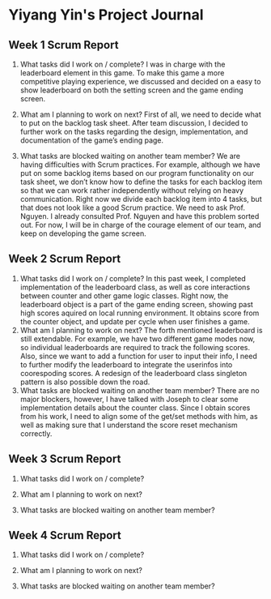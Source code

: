 # Yiyang Yin's Project Journal

## Week 1 Scrum Report
1. What tasks did I work on / complete?
I was in charge with the leaderboard element in this game. To make this game a 
more competitive playing experience, we discussed and decided on a easy to show 
leaderboard on both the setting screen and the game ending screen.

2. What am I planning to work on next?
First of all, we need to decide what to put on the backlog task sheet. 
After team discussion, I decided to further work on the tasks regarding the design,
implementation, and documentation of the game’s ending page.

3. What tasks are blocked waiting on another team member?
We are having difficulties with Scrum practices. For example, although we have put on some backlog items based on our program functionality on our task sheet, we don’t know how to define the tasks for each backlog item so that we can work rather independently without relying on heavy communication. Right now we divide each backlog item into 4 tasks, but that does not look like a good Scrum practice. We need to ask Prof. Nguyen.
I already consulted Prof. Nguyen and have this problem sorted out. For now, I will be in charge of the courage element of
our team, and keep on developing the game screen.


## Week 2 Scrum Report
1. What tasks did I work on / complete?
In this past week, I completed implementation of the leaderboard class, as well as core interactions between counter and other game logic classes.
Right now, the leaderboard object is a part of the game ending screen, showing past high scores aquired on local running environment. It obtains score from the counter object,
and update per cycle when user finishes a game.
2. What am I planning to work on next?
The forth mentioned leaderboard is still extendable. For example, we have two different game modes now, so individual leaderboards are required to track the following scores. Also, since we want to add a function for user to input their info, I need to further modify the leaderboard to integrate the userinfos into coorespoding scores.
A redesign of the leaderboard class singleton pattern is also possible down the road.
3. What tasks are blocked waiting on another team member?
There are no major blockers, however, I have talked with Joseph to clear some implementation details about the counter class. Since I obtain scores from his work, I need to align some of the get/set methods with him, as well as making sure that I understand the score reset mechanism correctly.


## Week 3 Scrum Report
1. What tasks did I work on / complete?

2. What am I planning to work on next?

3. What tasks are blocked waiting on another team member?


## Week 4 Scrum Report
1. What tasks did I work on / complete?

2. What am I planning to work on next?

3. What tasks are blocked waiting on another team member?

